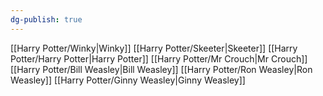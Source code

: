 ```yaml
---
dg-publish: true
---
```

[[Harry Potter/Winky\|Winky]]
[[Harry Potter/Skeeter\|Skeeter]]
[[Harry Potter/Harry Potter\|Harry Potter]]
[[Harry Potter/Mr Crouch\|Mr Crouch]]
[[Harry Potter/Bill Weasley\|Bill Weasley]]
[[Harry Potter/Ron Weasley\|Ron Weasley]]
[[Harry Potter/Ginny Weasley\|Ginny Weasley]]
